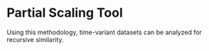 # Partial Scaling Tool
Using this methodology, time-variant datasets can be analyzed for recursive similarity.
